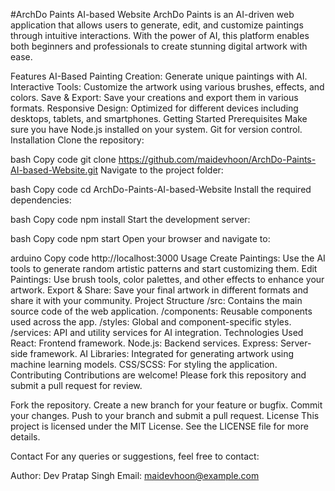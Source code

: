 #ArchDo Paints AI-based Website
ArchDo Paints is an AI-driven web application that allows users to generate, edit, and customize paintings through intuitive interactions. With the power of AI, this platform enables both beginners and professionals to create stunning digital artwork with ease.

Features
AI-Based Painting Creation: Generate unique paintings with AI.
Interactive Tools: Customize the artwork using various brushes, effects, and colors.
Save & Export: Save your creations and export them in various formats.
Responsive Design: Optimized for different devices including desktops, tablets, and smartphones.
Getting Started
Prerequisites
Make sure you have Node.js installed on your system.
Git for version control.
Installation
Clone the repository:

bash
Copy code
git clone https://github.com/maidevhoon/ArchDo-Paints-AI-based-Website.git
Navigate to the project folder:

bash
Copy code
cd ArchDo-Paints-AI-based-Website
Install the required dependencies:

bash
Copy code
npm install
Start the development server:

bash
Copy code
npm start
Open your browser and navigate to:

arduino
Copy code
http://localhost:3000
Usage
Create Paintings: Use the AI tools to generate random artistic patterns and start customizing them.
Edit Paintings: Use brush tools, color palettes, and other effects to enhance your artwork.
Export & Share: Save your final artwork in different formats and share it with your community.
Project Structure
/src: Contains the main source code of the web application.
/components: Reusable components used across the app.
/styles: Global and component-specific styles.
/services: API and utility services for AI integration.
Technologies Used
React: Frontend framework.
Node.js: Backend services.
Express: Server-side framework.
AI Libraries: Integrated for generating artwork using machine learning models.
CSS/SCSS: For styling the application.
Contributing
Contributions are welcome! Please fork this repository and submit a pull request for review.

Fork the repository.
Create a new branch for your feature or bugfix.
Commit your changes.
Push to your branch and submit a pull request.
License
This project is licensed under the MIT License. See the LICENSE file for more details.

Contact
For any queries or suggestions, feel free to contact:

Author: Dev Pratap Singh
Email: maidevhoon@example.com
